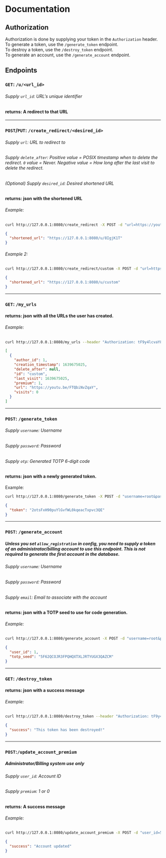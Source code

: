 # Documentation

## Authorization
Authorization is done by supplying your token in the `Authorization` header.  
To generate a token, use the `/generate_token` endpoint.  
To destroy a token, use the `/destroy_token` endpoint.  
To generate an account, use the `/generate_account` endpoint.

## Endpoints

### `GET`: `/u/<url_id>`
###### Supply `url_id`: URL's unique identifier
#### returns: A redirect to that URL

---

### `POST`/`PUT`: `/create_redirect/<desired_id>`
###### Supply `url`: URL to redirect to
###### Supply `delete_after`: Positive value = POSIX timestamp when to delete the redirect. `0` value = Never. Negative value = How long after the last visit to delete the redirect.
###### (Optional) Supply `desired_id`: Desired shortened URL
#### returns: json with the shortened URL

###### Example:
```bash
curl http://127.0.0.1:8080/create_redirect -X POST -d "url=https://youtu.be/FTQbiNvZqaY"
```
```json
{
  "shortened_url": "https://127.0.0.1:8080/u/8IgjK1T"
}
```

###### Example 2:
```bash
curl http://127.0.0.1:8080/create_redirect/custom -X POST -d "url=https://youtu.be/FTQbiNvZqaY" --header "Authorization: tF9y4lcvaY80FkqxIsL1fE7cnCslfeVe"
```
```json
{
  "shortened_url": "https://127.0.0.1:8080/u/custom"
}
```

---

### `GET`: `/my_urls`
#### returns: json with all the URLs the user has created.

###### Example:
```bash
curl http://127.0.0.1:8080/my_urls --header "Authorization: tF9y4lcvaY80FkqxIsL1fE7cnCslfeVe"
```
```json
[
  {
    "author_id": 1, 
    "creation_timestamp": 1639675025, 
    "delete_after": null, 
    "id": "custom", 
    "last_visit": 1639675025, 
    "premium": 1, 
    "url": "https://youtu.be/FTQbiNvZqaY", 
    "visits": 0
  }
]
```

---

### `POST`: `/generate_token`
###### Supply `username`: Username
###### Supply `password`: Password
###### Supply `otp`: Generated TOTP 6-digit code
#### returns: json with a newly generated token.
Example:
```bash
curl http://127.0.0.1:8080/generate_token -X POST -d "username=root&password=1111&otp=350076"
```
```json
{
  "token": "2otsFxH90puYlGvfWL0kqeacTxpvc3QE"
}
```

---

### `POST`: `/generate_account`
##### Unless you set `allow_registration` in config, you need to supply a token of an administrator/billing account to use this endpoint. This is not required to generate the first account in the database.
###### Supply `username`: Username
###### Supply `password`: Password
###### Supply `email`: Email to associate with the account
#### returns: json with a TOTP seed to use for code generation.

###### Example:
```bash
curl http://127.0.0.1:8080/generate_account -X POST -d "username=root&password=1111&email=test"
```
```json
{
  "user_id": 1,
  "totp_seed": "5F62QCOJR3FPQHQXTXLJRTYUGX3QAZCM"
}
```

---

### `GET`: `/destroy_token`
#### returns: json with a success message

###### Example:
```bash
curl http://127.0.0.1:8080/destroy_token --header "Authorization: tF9y4lcvaY80FkqxIsL1fE7cnCslfeVe"
```
```json
{
  "success": "This token has been destroyed!"
}
```

---

### `POST`:`/update_account_premium`
##### Administrator/Billing system use only
###### Supply `user_id`: Account ID
###### Supply `premium`: 1 or 0
#### returns: A success message

###### Example:
```bash
curl http://127.0.0.1:8080/update_account_premium -X POST -d "user_id=5&premium=1" --header "Authorization: tF9y4lcvaY80FkqxIsL1fE7cnCslfeVe"
```
```json
{
  "success": "Account updated"
}
```
